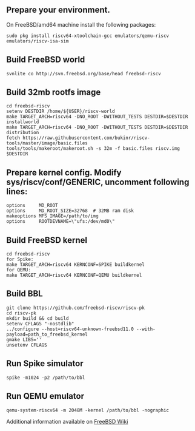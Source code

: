 ## Prepare your environment.
On FreeBSD/amd64 machine install the following packages:
```
sudo pkg install riscv64-xtoolchain-gcc emulators/qemu-riscv emulators/riscv-isa-sim
```

## Build FreeBSD world
```
svnlite co http://svn.freebsd.org/base/head freebsd-riscv
```

## Build 32mb rootfs image
```
cd freebsd-riscv
setenv DESTDIR /home/${USER}/riscv-world
make TARGET_ARCH=riscv64 -DNO_ROOT -DWITHOUT_TESTS DESTDIR=$DESTDIR installworld
make TARGET_ARCH=riscv64 -DNO_ROOT -DWITHOUT_TESTS DESTDIR=$DESTDIR distribution
fetch https://raw.githubusercontent.com/bukinr/riscv-tools/master/image/basic.files
tools/tools/makeroot/makeroot.sh -s 32m -f basic.files riscv.img $DESTDIR
```

## Prepare kernel config. Modify sys/riscv/conf/GENERIC, uncomment following lines:
```
options 	MD_ROOT
options 	MD_ROOT_SIZE=32768	# 32MB ram disk
makeoptions	MFS_IMAGE=/path/to/img
options 	ROOTDEVNAME=\"ufs:/dev/md0\"
```

## Build FreeBSD kernel
```
cd freebsd-riscv
for Spike:
make TARGET_ARCH=riscv64 KERNCONF=SPIKE buildkernel
for QEMU:
make TARGET_ARCH=riscv64 KERNCONF=QEMU buildkernel
```

## Build BBL
```
git clone https://github.com/freebsd-riscv/riscv-pk
cd riscv-pk
mkdir build && cd build
setenv CFLAGS "-nostdlib"
../configure --host=riscv64-unknown-freebsd11.0 --with-payload=path_to_freebsd_kernel
gmake LIBS=''
unsetenv CFLAGS
```

## Run Spike simulator
```
spike -m1024 -p2 /path/to/bbl
```

## Run QEMU emulator
```
qemu-system-riscv64 -m 2048M -kernel /path/to/bbl -nographic
```

Additional information available on [FreeBSD Wiki](http://wiki.freebsd.org/riscv)

